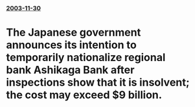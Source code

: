 ### [2003-11-30](/news/2003/11/30/index.md)

#  The Japanese government announces its intention to temporarily nationalize regional bank Ashikaga Bank after inspections show that it is insolvent; the cost may exceed $9 billion.



